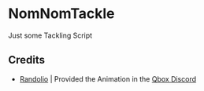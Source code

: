 # NomNomTackle
Just some Tackling Script

## Credits

- [Randolio](https://github.com/Randolio/) | Provided the Animation in the [Qbox Discord](https://discord.gg/qbox)
